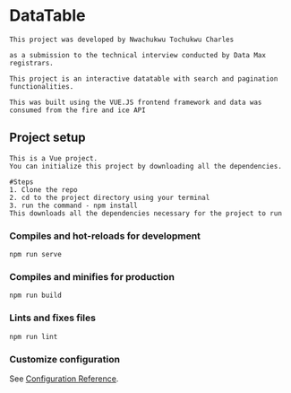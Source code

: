 # DataTable
```
This project was developed by Nwachukwu Tochukwu Charles

as a submission to the technical interview conducted by Data Max registrars.

This project is an interactive datatable with search and pagination functionalities.

This was built using the VUE.JS frontend framework and data was consumed from the fire and ice API

```

## Project setup
```
This is a Vue project.
You can initialize this project by downloading all the dependencies.

#Steps
1. Clone the repo 
2. cd to the project directory using your terminal
3. run the command - npm install
This downloads all the dependencies necessary for the project to run 
```

### Compiles and hot-reloads for development
```
npm run serve
```

### Compiles and minifies for production
```
npm run build
```

### Lints and fixes files
```
npm run lint
```

### Customize configuration
See [Configuration Reference](https://cli.vuejs.org/config/).

